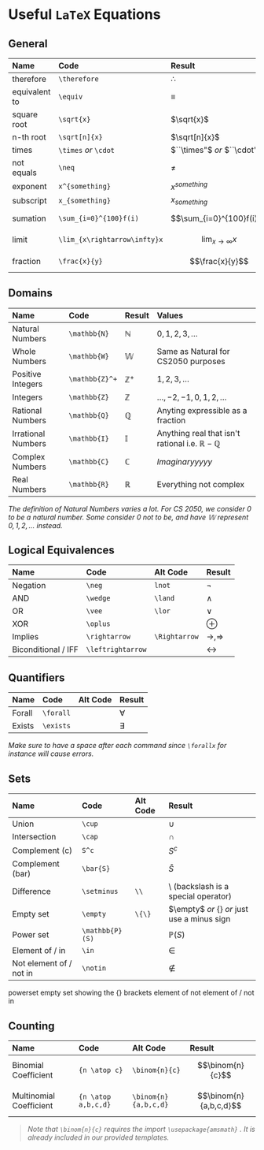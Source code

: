 # Useful `LaTeX` Equations



## General
Name | Code | Result
| :- | :- | :- |
therefore | `\therefore` | $\therefore$
equivalent to | `\equiv` | $\equiv$
square root | `\sqrt{x}` | $\sqrt{x}$
n-th root | `\sqrt[n]{x}` | $\sqrt[n]{x}$
times | `\times` *or* `\cdot` | $``\times"$ *or* $``\cdot"$
not equals | `\neq` | $\neq$
exponent | `x^{something}` | $x^{something}$
subscript | `x_{something}` | $x_{something}$
sumation | `\sum_{i=0}^{100}f(i)` | $$\sum_{i=0}^{100}f(i)$$
limit | `\lim_{x\rightarrow\infty}x` | $$\lim_{x\rightarrow\infty}x$$
fraction | `\frac{x}{y}` | $$\frac{x}{y}$$

## Domains 
Name | Code | Result | Values
| :- | :- | :- | :- |
Natural Numbers | `\mathbb{N}` | $\mathbb{N}$ | $0,1,2,3,\ldots$
Whole Numbers | `\mathbb{W}` | $\mathbb{W}$ | Same as Natural for CS2050 purposes
Positive Integers | `\mathbb{Z}^+` | $\mathbb{Z}^+$ | $1,2,3,\ldots$
Integers | `\mathbb{Z}` | $\mathbb{Z}$ | $\ldots,-2,-1,0,1,2,\ldots$
Rational Numbers | `\mathbb{Q}` | $\mathbb{Q}$ | Anyting expressible as a fraction
Irrational Numbers | `\mathbb{I}` | $\mathbb{I}$ | Anything real that isn't rational i.e. $\mathbb{R}-\mathbb{Q}$
Complex Numbers | `\mathbb{C}` | $\mathbb{C}$ | *Imaginaryyyyy*
Real Numbers | `\mathbb{R}` | $\mathbb{R}$ | Everything not complex

*The definition of Natural Numbers varies a lot. For CS 2050, we consider 0 to be a natural number. Some consider 0 not to be, and have $\mathbb{W}$ represent $0,1,2,\ldots$ instead.*

## Logical Equivalences

Name | Code | Alt Code | Result
| :- | :- | :- | :- |
Negation | `\neg` | `lnot` | $\neg$
AND | `\wedge` | `\land` | $\wedge$
OR | `\vee` | `\lor` | $\vee$
XOR | `\oplus` |  | $\oplus$
Implies | `\rightarrow` | `\Rightarrow` | $\rightarrow, \Rightarrow$
Biconditional / IFF | `\leftrightarrow` |  | $\leftrightarrow$


## Quantifiers
Name | Code | Alt Code | Result
| :- | :- | :- | :- |
Forall | `\forall` |  | $\forall$
Exists | `\exists` |  | $\exists$

*Make sure to have a space after each command since `\forallx` for instance will cause errors.*



## Sets

Name | Code | Alt Code | Result
| :- | :- | :- | :- |
Union | `\cup` |  | $\cup$
Intersection | `\cap` |  | $\cap$
Complement (c) | `S^c` |  | $S^c$
Complement (bar) | `\bar{S}` |  | $\bar{S}$
Difference | `\setminus` | `\\` | $\setminus$ (backslash is a special operator)
Empty set | `\empty` | `\{\}` | $\empty$ *or* $\{\}$ *or* just use a minus sign
Power set | `\mathbb{P}(S)` |  | $\mathbb{P}(S)$
Element of / in | `\in` |  | $\in$
Not element of / not in | `\notin` |  | $\notin$




powerset
empty set 
showing the {} brackets
element of 
not element of / not in


## Counting

Name | Code | Alt Code | Result
| :- | :- | :- | :- |
Binomial Coefficient | `{n \atop c}` | `\binom{n}{c}` | $$\binom{n}{c}$$
Multinomial Coefficient | `{n \atop a,b,c,d}` | `\binom{n}{a,b,c,d}` | $$\binom{n}{a,b,c,d}$$

> *Note that `\binom{n}{c}` requires the import `\usepackage{amsmath}` . It is already included in our provided templates.*


